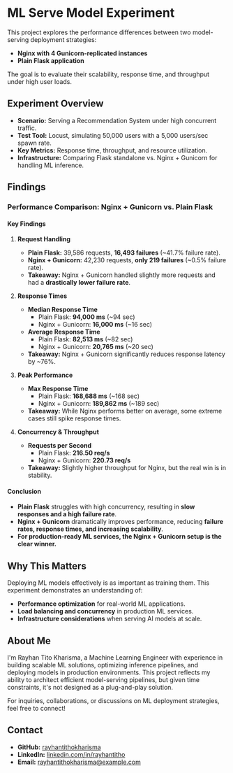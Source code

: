 # ML Serve Model Experiment

This project explores the performance differences between two model-serving deployment strategies:

- **Nginx with 4 Gunicorn-replicated instances**
- **Plain Flask application**

The goal is to evaluate their scalability, response time, and throughput under high user loads.

## Experiment Overview

- **Scenario:** Serving a Recommendation System under high concurrent traffic.
- **Test Tool:** Locust, simulating 50,000 users with a 5,000 users/sec spawn rate.
- **Key Metrics:** Response time, throughput, and resource utilization.
- **Infrastructure:** Comparing Flask standalone vs. Nginx + Gunicorn for handling ML inference.

## Findings

### **Performance Comparison: Nginx + Gunicorn vs. Plain Flask**

#### **Key Findings**
1. **Request Handling**
   - **Plain Flask:** 39,586 requests, **16,493 failures** (~41.7% failure rate).
   - **Nginx + Gunicorn:** 42,230 requests, **only 219 failures** (~0.5% failure rate).
   - **Takeaway:** Nginx + Gunicorn handled slightly more requests and had a **drastically lower failure rate**.

2. **Response Times**
   - **Median Response Time**
     - Plain Flask: **94,000 ms** (~94 sec)
     - Nginx + Gunicorn: **16,000 ms** (~16 sec)
   - **Average Response Time**
     - Plain Flask: **82,513 ms** (~82 sec)
     - Nginx + Gunicorn: **20,765 ms** (~20 sec)
   - **Takeaway:** Nginx + Gunicorn significantly reduces response latency by ~76%.

3. **Peak Performance**
   - **Max Response Time**
     - Plain Flask: **168,688 ms** (~168 sec)
     - Nginx + Gunicorn: **189,862 ms** (~189 sec)
   - **Takeaway:** While Nginx performs better on average, some extreme cases still spike response times.

4. **Concurrency & Throughput**
   - **Requests per Second**
     - Plain Flask: **216.50 req/s**
     - Nginx + Gunicorn: **220.73 req/s**
   - **Takeaway:** Slightly higher throughput for Nginx, but the real win is in stability.

#### **Conclusion**
- **Plain Flask** struggles with high concurrency, resulting in **slow responses and a high failure rate**.
- **Nginx + Gunicorn** dramatically improves performance, reducing **failure rates, response times, and increasing scalability**.
- **For production-ready ML services, the Nginx + Gunicorn setup is the clear winner.**

## Why This Matters

Deploying ML models effectively is as important as training them. This experiment demonstrates an understanding of:

- **Performance optimization** for real-world ML applications.
- **Load balancing and concurrency** in production ML services.
- **Infrastructure considerations** when serving AI models at scale.

## About Me

I'm Rayhan Tito Kharisma, a Machine Learning Engineer with experience in building scalable ML solutions, optimizing inference pipelines, and deploying models in production environments. This project reflects my ability to architect efficient model-serving pipelines, but given time constraints, it's not designed as a plug-and-play solution.

For inquiries, collaborations, or discussions on ML deployment strategies, feel free to connect!

## Contact

- **GitHub:** [rayhantithokharisma](https://github.com/rayhantithokharisma)
- **LinkedIn:** [linkedin.com/in/rayhantitho](https://linkedin.com/in/rayhantitho)
- **Email:** [rayhantithokharisma@example.com](mailto:rayhantithokharisma@example.com)

